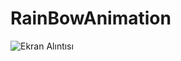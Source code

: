 # RainBowAnimation
![Ekran Alıntısı](https://github.com/user-attachments/assets/8474d5bf-745b-438d-9f9d-99865da4f568)
